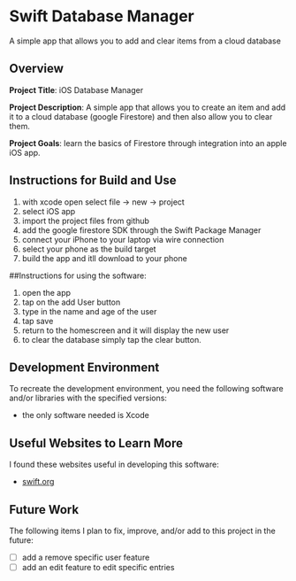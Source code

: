 # Swift Database Manager
 A simple app that allows you to add and clear items from a cloud database

## Overview

**Project Title**:
iOS Database Manager

**Project Description**:
A simple app that allows you to create an item and add it to a cloud database (google Firestore) and then also allow you to clear them.

**Project Goals**:
learn the basics of Firestore through integration into an apple iOS app.

## Instructions for Build and Use
1. with xcode open select file -> new -> project
2. select iOS app
3. import the project files from github
4. add the google firestore SDK through the Swift Package Manager
5. connect your iPhone to your laptop via wire connection
6. select your phone as the build target
7. build the app and itll download to your phone

##Instructions for using the software:

1. open the app
2. tap on the add User button
3. type in the name and age of the user
4. tap save
5. return to the homescreen and it will display the new user
6. to clear the database simply tap the clear button.


## Development Environment 

To recreate the development environment, you need the following software and/or libraries with the specified versions:

* the only software needed is Xcode

## Useful Websites to Learn More

I found these websites useful in developing this software:

* [swift.org]((https://www.swift.org/))

## Future Work

The following items I plan to fix, improve, and/or add to this project in the future:

* [ ] add a remove specific user feature
* [ ] add an edit feature to edit specific entries
